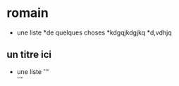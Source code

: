 # romain
  * une liste
    *de quelques choses
    *kdgqjkdgjkq
    *d,vdhjq
## un titre ici

* une liste
'''<div></div>'''

